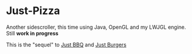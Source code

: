 # Just-Pizza
Another sidescroller, this time using Java, OpenGL and my LWJGL engine.
Still **work in progress**

This is the "sequel" to [Just BBQ](https://github.com/Florry/justBBQ) and [Just Burgers](https://github.com/Florry/justBurgers)
